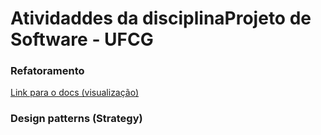 # Atividaddes da disciplinaProjeto de Software - UFCG  

### Refatoramento

[Link para o docs (visualização)](https://docs.google.com/document/d/14gBZobGuiL_aJ-OajFCjq8M6ctpc2985LPR0uCjbqzc/edit?usp=sharing)  

### Design patterns (Strategy)
